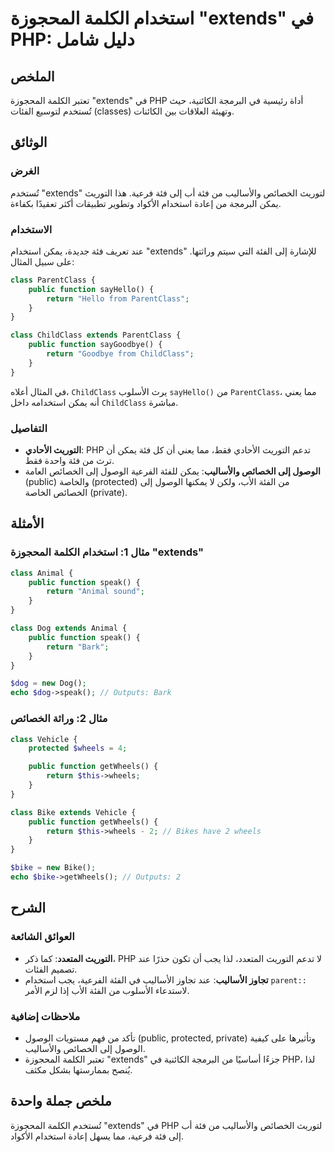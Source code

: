 <!--
Meta Description: # استخدام الكلمة المحجوزة "extends" في PHP: دليل شامل ## الملخص تعتبر الكلمة المحجوزة "extends" في PHP أداة رئيسية في البرمجة الكائنية، حيث تُستخدم لت...
Meta Keywords: extends, php, public, الخصائص, فئة
-->

# استخدام الكلمة المحجوزة "extends" في PHP: دليل شامل

## الملخص
تعتبر الكلمة المحجوزة "extends" في PHP أداة رئيسية في البرمجة الكائنية، حيث تُستخدم لتوسيع الفئات (classes) وتهيئة العلاقات بين الكائنات.

## الوثائق
### الغرض
تُستخدم "extends" لتوريث الخصائص والأساليب من فئة أب إلى فئة فرعية. هذا التوريث يمكن البرمجة من إعادة استخدام الأكواد وتطوير تطبيقات أكثر تعقيدًا بكفاءة.

### الاستخدام
عند تعريف فئة جديدة، يمكن استخدام "extends" للإشارة إلى الفئة التي سيتم وراثتها. على سبيل المثال:

```php
class ParentClass {
    public function sayHello() {
        return "Hello from ParentClass";
    }
}

class ChildClass extends ParentClass {
    public function sayGoodbye() {
        return "Goodbye from ChildClass";
    }
}
```

في المثال أعلاه، `ChildClass` يرث الأسلوب `sayHello()` من `ParentClass`، مما يعني أنه يمكن استخدامه داخل `ChildClass` مباشرة.

### التفاصيل
- **التوريث الأحادي**: PHP تدعم التوريث الأحادي فقط، مما يعني أن كل فئة يمكن أن ترث من فئة واحدة فقط.
- **الوصول إلى الخصائص والأساليب**: يمكن للفئة الفرعية الوصول إلى الخصائص العامة (public) والخاصة (protected) من الفئة الأب، ولكن لا يمكنها الوصول إلى الخصائص الخاصة (private).

## الأمثلة
### مثال 1: استخدام الكلمة المحجوزة "extends"
```php
class Animal {
    public function speak() {
        return "Animal sound";
    }
}

class Dog extends Animal {
    public function speak() {
        return "Bark";
    }
}

$dog = new Dog();
echo $dog->speak(); // Outputs: Bark
```

### مثال 2: وراثة الخصائص
```php
class Vehicle {
    protected $wheels = 4;

    public function getWheels() {
        return $this->wheels;
    }
}

class Bike extends Vehicle {
    public function getWheels() {
        return $this->wheels - 2; // Bikes have 2 wheels
    }
}

$bike = new Bike();
echo $bike->getWheels(); // Outputs: 2
```

## الشرح
### العوائق الشائعة
- **التوريث المتعدد**: كما ذكر، PHP لا تدعم التوريث المتعدد، لذا يجب أن تكون حذرًا عند تصميم الفئات.
- **تجاوز الأساليب**: عند تجاوز الأساليب في الفئة الفرعية، يجب استخدام `parent::` لاستدعاء الأسلوب من الفئة الأب إذا لزم الأمر.
  
### ملاحظات إضافية
- تأكد من فهم مستويات الوصول (public, protected, private) وتأثيرها على كيفية الوصول إلى الخصائص والأساليب.
- تعتبر الكلمة المحجوزة "extends" جزءًا أساسيًا من البرمجة الكائنية في PHP، لذا يُنصح بممارستها بشكل مكثف.

## ملخص جملة واحدة
تُستخدم الكلمة المحجوزة "extends" في PHP لتوريث الخصائص والأساليب من فئة أب إلى فئة فرعية، مما يسهل إعادة استخدام الأكواد.